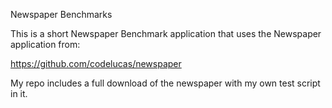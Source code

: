 Newspaper Benchmarks

This is a short Newspaper Benchmark application that uses the Newspaper application from:

https://github.com/codelucas/newspaper

My repo includes a full download of the newspaper with my own test script in it.

